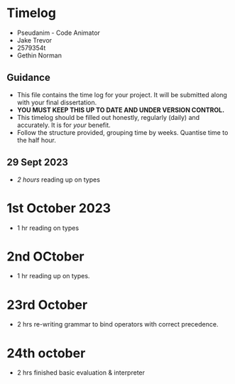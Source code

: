 # Timelog

- Pseudanim - Code Animator
- Jake Trevor
- 2579354t
- Gethin Norman

## Guidance

- This file contains the time log for your project. It will be submitted along with your final dissertation.
- **YOU MUST KEEP THIS UP TO DATE AND UNDER VERSION CONTROL.**
- This timelog should be filled out honestly, regularly (daily) and accurately. It is for _your_ benefit.
- Follow the structure provided, grouping time by weeks. Quantise time to the half hour.

## 29 Sept 2023

- _2 hours_ reading up on types

# 1st October 2023

- 1 hr reading on types

# 2nd OCtober

- 1 hr reading up on types.

# 23rd October

- 2 hrs re-writing grammar to bind operators with correct precedence.

# 24th october

- 2 hrs finished basic evaluation & interpreter
